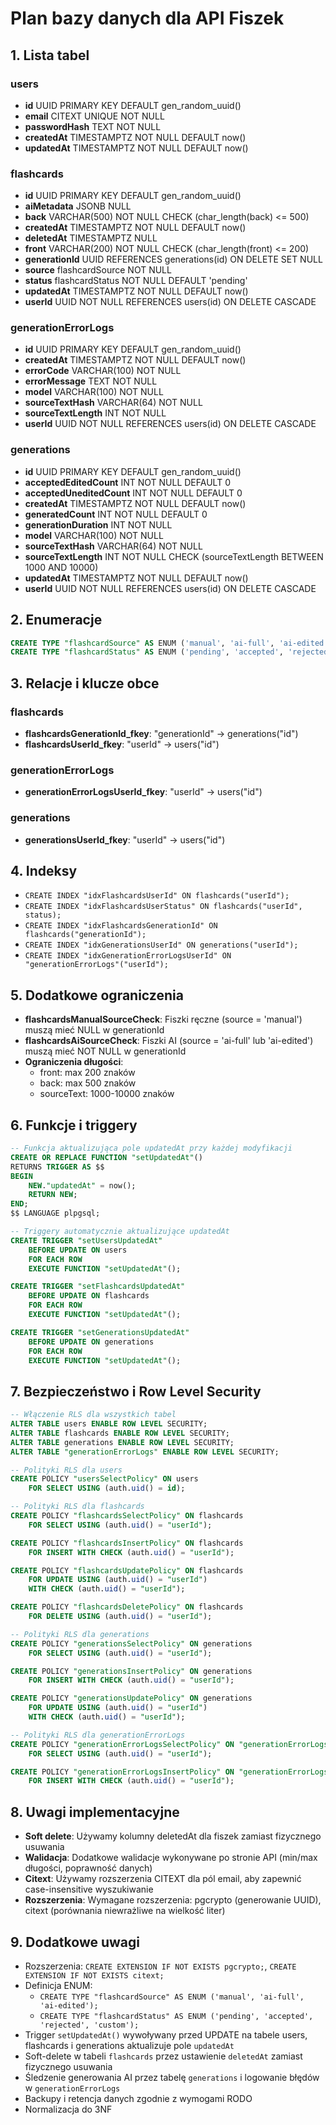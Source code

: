 # Plan bazy danych dla API Fiszek

## 1. Lista tabel

### users
- **id** UUID PRIMARY KEY DEFAULT gen_random_uuid()
- **email** CITEXT UNIQUE NOT NULL
- **passwordHash** TEXT NOT NULL
- **createdAt** TIMESTAMPTZ NOT NULL DEFAULT now()
- **updatedAt** TIMESTAMPTZ NOT NULL DEFAULT now()

### flashcards
- **id** UUID PRIMARY KEY DEFAULT gen_random_uuid()
- **aiMetadata** JSONB NULL
- **back** VARCHAR(500) NOT NULL CHECK (char_length(back) <= 500)
- **createdAt** TIMESTAMPTZ NOT NULL DEFAULT now()
- **deletedAt** TIMESTAMPTZ NULL
- **front** VARCHAR(200) NOT NULL CHECK (char_length(front) <= 200)
- **generationId** UUID REFERENCES generations(id) ON DELETE SET NULL
- **source** flashcardSource NOT NULL
- **status** flashcardStatus NOT NULL DEFAULT 'pending'
- **updatedAt** TIMESTAMPTZ NOT NULL DEFAULT now()
- **userId** UUID NOT NULL REFERENCES users(id) ON DELETE CASCADE

### generationErrorLogs
- **id** UUID PRIMARY KEY DEFAULT gen_random_uuid()
- **createdAt** TIMESTAMPTZ NOT NULL DEFAULT now()
- **errorCode** VARCHAR(100) NOT NULL
- **errorMessage** TEXT NOT NULL
- **model** VARCHAR(100) NOT NULL
- **sourceTextHash** VARCHAR(64) NOT NULL
- **sourceTextLength** INT NOT NULL
- **userId** UUID NOT NULL REFERENCES users(id) ON DELETE CASCADE

### generations
- **id** UUID PRIMARY KEY DEFAULT gen_random_uuid()
- **acceptedEditedCount** INT NOT NULL DEFAULT 0
- **acceptedUneditedCount** INT NOT NULL DEFAULT 0
- **createdAt** TIMESTAMPTZ NOT NULL DEFAULT now()
- **generatedCount** INT NOT NULL DEFAULT 0
- **generationDuration** INT NOT NULL
- **model** VARCHAR(100) NOT NULL
- **sourceTextHash** VARCHAR(64) NOT NULL
- **sourceTextLength** INT NOT NULL CHECK (sourceTextLength BETWEEN 1000 AND 10000)
- **updatedAt** TIMESTAMPTZ NOT NULL DEFAULT now()
- **userId** UUID NOT NULL REFERENCES users(id) ON DELETE CASCADE

## 2. Enumeracje

```sql
CREATE TYPE "flashcardSource" AS ENUM ('manual', 'ai-full', 'ai-edited');
CREATE TYPE "flashcardStatus" AS ENUM ('pending', 'accepted', 'rejected', 'custom');
```

## 3. Relacje i klucze obce

### flashcards
- **flashcardsGenerationId_fkey**: "generationId" → generations("id")
- **flashcardsUserId_fkey**: "userId" → users("id")

### generationErrorLogs
- **generationErrorLogsUserId_fkey**: "userId" → users("id")

### generations
- **generationsUserId_fkey**: "userId" → users("id")

## 4. Indeksy

- `CREATE INDEX "idxFlashcardsUserId" ON flashcards("userId");`
- `CREATE INDEX "idxFlashcardsUserStatus" ON flashcards("userId", status);`
- `CREATE INDEX "idxFlashcardsGenerationId" ON flashcards("generationId");`
- `CREATE INDEX "idxGenerationsUserId" ON generations("userId");`
- `CREATE INDEX "idxGenerationErrorLogsUserId" ON "generationErrorLogs"("userId");`

## 5. Dodatkowe ograniczenia

- **flashcardsManualSourceCheck**: Fiszki ręczne (source = 'manual') muszą mieć NULL w generationId
- **flashcardsAiSourceCheck**: Fiszki AI (source = 'ai-full' lub 'ai-edited') muszą mieć NOT NULL w generationId
- **Ograniczenia długości**: 
  - front: max 200 znaków
  - back: max 500 znaków
  - sourceText: 1000-10000 znaków

## 6. Funkcje i triggery

```sql
-- Funkcja aktualizująca pole updatedAt przy każdej modyfikacji
CREATE OR REPLACE FUNCTION "setUpdatedAt"()
RETURNS TRIGGER AS $$
BEGIN
    NEW."updatedAt" = now();
    RETURN NEW;
END;
$$ LANGUAGE plpgsql;

-- Triggery automatycznie aktualizujące updatedAt
CREATE TRIGGER "setUsersUpdatedAt"
    BEFORE UPDATE ON users
    FOR EACH ROW
    EXECUTE FUNCTION "setUpdatedAt"();

CREATE TRIGGER "setFlashcardsUpdatedAt"
    BEFORE UPDATE ON flashcards
    FOR EACH ROW
    EXECUTE FUNCTION "setUpdatedAt"();

CREATE TRIGGER "setGenerationsUpdatedAt"
    BEFORE UPDATE ON generations
    FOR EACH ROW
    EXECUTE FUNCTION "setUpdatedAt"();
```

## 7. Bezpieczeństwo i Row Level Security

```sql
-- Włączenie RLS dla wszystkich tabel
ALTER TABLE users ENABLE ROW LEVEL SECURITY;
ALTER TABLE flashcards ENABLE ROW LEVEL SECURITY;
ALTER TABLE generations ENABLE ROW LEVEL SECURITY;
ALTER TABLE "generationErrorLogs" ENABLE ROW LEVEL SECURITY;

-- Polityki RLS dla users
CREATE POLICY "usersSelectPolicy" ON users
    FOR SELECT USING (auth.uid() = id);

-- Polityki RLS dla flashcards
CREATE POLICY "flashcardsSelectPolicy" ON flashcards
    FOR SELECT USING (auth.uid() = "userId");

CREATE POLICY "flashcardsInsertPolicy" ON flashcards
    FOR INSERT WITH CHECK (auth.uid() = "userId");

CREATE POLICY "flashcardsUpdatePolicy" ON flashcards
    FOR UPDATE USING (auth.uid() = "userId")
    WITH CHECK (auth.uid() = "userId");

CREATE POLICY "flashcardsDeletePolicy" ON flashcards
    FOR DELETE USING (auth.uid() = "userId");

-- Polityki RLS dla generations
CREATE POLICY "generationsSelectPolicy" ON generations
    FOR SELECT USING (auth.uid() = "userId");

CREATE POLICY "generationsInsertPolicy" ON generations
    FOR INSERT WITH CHECK (auth.uid() = "userId");

CREATE POLICY "generationsUpdatePolicy" ON generations
    FOR UPDATE USING (auth.uid() = "userId")
    WITH CHECK (auth.uid() = "userId");

-- Polityki RLS dla generationErrorLogs
CREATE POLICY "generationErrorLogsSelectPolicy" ON "generationErrorLogs"
    FOR SELECT USING (auth.uid() = "userId");

CREATE POLICY "generationErrorLogsInsertPolicy" ON "generationErrorLogs"
    FOR INSERT WITH CHECK (auth.uid() = "userId");
```

## 8. Uwagi implementacyjne

- **Soft delete**: Używamy kolumny deletedAt dla fiszek zamiast fizycznego usuwania
- **Walidacja**: Dodatkowe walidacje wykonywane po stronie API (min/max długości, poprawność danych)
- **Citext**: Używamy rozszerzenia CITEXT dla pól email, aby zapewnić case-insensitive wyszukiwanie
- **Rozszerzenia**: Wymagane rozszerzenia: pgcrypto (generowanie UUID), citext (porównania niewrażliwe na wielkość liter)

## 9. Dodatkowe uwagi

- Rozszerzenia: `CREATE EXTENSION IF NOT EXISTS pgcrypto;`, `CREATE EXTENSION IF NOT EXISTS citext;`
- Definicja ENUM:
  - `CREATE TYPE "flashcardSource" AS ENUM ('manual', 'ai-full', 'ai-edited');`
  - `CREATE TYPE "flashcardStatus" AS ENUM ('pending', 'accepted', 'rejected', 'custom');`
- Trigger `setUpdatedAt()` wywoływany przed UPDATE na tabele users, flashcards i generations aktualizuje pole `updatedAt`
- Soft-delete w tabeli `flashcards` przez ustawienie `deletedAt` zamiast fizycznego usuwania
- Śledzenie generowania AI przez tabelę `generations` i logowanie błędów w `generationErrorLogs`
- Backupy i retencja danych zgodnie z wymogami RODO
- Normalizacja do 3NF
